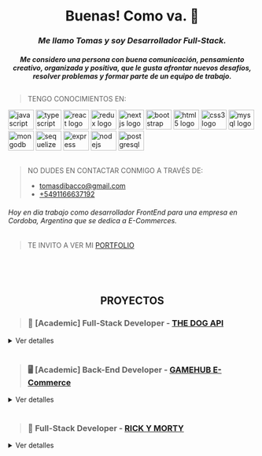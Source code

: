 **<h1 align="center">Buenas! Como va. 🧉</h1>**


*<h3 align="center">Me llamo Tomas y soy Desarrollador Full-Stack.</h3>*
*<h4 align="center">Me considero una persona con buena comunicación, pensamiento creativo, organizada y positiva, que le gusta afrontar nuevos desafíos, resolver problemas y formar parte de un equipo de trabajo.</h4>*

##
 
>  TENGO CONOCIMIENTOS EN:
<div align="left">
    <img src="https://cdn.jsdelivr.net/gh/devicons/devicon/icons/javascript/javascript-original.svg" height="40" width="52" alt="javascript logo"  />
    <img src="https://cdn.jsdelivr.net/gh/devicons/devicon/icons/typescript/typescript-original.svg" height="40" width="52" alt="typescript logo"  />
    <img src="https://cdn.jsdelivr.net/gh/devicons/devicon/icons/react/react-original.svg" height="40" width="52" alt="react logo"  />
    <img src="https://cdn.jsdelivr.net/gh/devicons/devicon/icons/redux/redux-original.svg" height="40" width="52" alt="redux logo"  />
    <img src="https://cdn.jsdelivr.net/gh/devicons/devicon/icons/nextjs/nextjs-original.svg" height="40" width="52" alt="nextjs logo"  />
    <img src="https://cdn.jsdelivr.net/gh/devicons/devicon/icons/bootstrap/bootstrap-original.svg" height="40" width="52" alt="bootstrap logo"  />
    <img src="https://cdn.jsdelivr.net/gh/devicons/devicon/icons/html5/html5-original.svg" height="40" width="52" alt="html5 logo"  />
    <img src="https://cdn.jsdelivr.net/gh/devicons/devicon/icons/css3/css3-original.svg" height="40" width="52" alt="css3 logo"  />
    <img src="https://cdn.jsdelivr.net/gh/devicons/devicon/icons/mysql/mysql-original.svg" height="40" width="52" alt="mysql logo"  />
    <img src="https://cdn.jsdelivr.net/gh/devicons/devicon/icons/mongodb/mongodb-original.svg" height="40" width="52" alt="mongodb logo"  />
    <img src="https://cdn.jsdelivr.net/gh/devicons/devicon/icons/sequelize/sequelize-original.svg" height="40" width="52" alt="sequelize logo"  />
    <img src="https://cdn.jsdelivr.net/gh/devicons/devicon/icons/express/express-original.svg" height="40" width="52" alt="express logo"  /> 
    <img src="https://cdn.jsdelivr.net/gh/devicons/devicon/icons/nodejs/nodejs-original.svg" height="40" width="52" alt="nodejs logo"  />
    <img src="https://cdn.jsdelivr.net/gh/devicons/devicon/icons/postgresql/postgresql-original.svg" height="40" width="52" alt="postgresql logo"  />
</div>

##

>  NO DUDES EN CONTACTAR CONMIGO A TRAVÉS DE:
>
>  +   [tomasdibacco@gmail.com](mailto:tomasdibacco@gmail.com)
>  +   [+5491166637192](https://wa.me/541166637192)

###### *Hoy en dia trabajo como desarrollador FrontEnd para una empresa en Cordoba, Argentina que se dedica a E-Commerces.*
 
##

>  TE INVITO A VER MI [PORTFOLIO](https://portfolio-tomas-di-bacco.vercel.app/)

##

</br></br>

<h2 align="center">PROYECTOS</h2>

>  ### 🐶 [Academic] Full-Stack Developer - [THE DOG API](https://app-dogs-tomas-di-bacco.vercel.app/) 

<details>
<summary>Ver detalles</summary>
 
</br>

<a href="https://app-dogs-tomas-di-bacco.vercel.app/" rel="noopener noreferrer" target="_blank">
   <img align="right" width="300" height="155" src="https://github.com/Tdibacco17/App-Proyecto-Individual-/blob/main/Imagenes/apiDog.jpg">
</a>

>  ##### Proyecto individual
> 
>  *Es una aplicación de página única, basada en una api de perros "The Dog API" con el fin de aplicar los conocimientos aprendidos en el Bootcamp realizando diferentes funcionalidades.*
>  
>  +  **Desarrollo del BackEnd con Javascript, consumiendo datos desde una API, manejo de sistema CRUD y modelado de la base de datos con Node.Js y PostgreSQL.**
>  +  **Desarrollo del FrontEnd con Javascript, modelado y creación de componentes responsive en React utilizando Redux.**

---
 
</details>


</br>

>  ### 🖥️ [Academic] Back-End Developer - [GAMEHUB E-Commerce](https://gamehub-chi.vercel.app/)

<details>
<summary>Ver detalles</summary>
 
</br>

<a href="https://gamehub-chi.vercel.app/" rel="noopener noreferrer" target="_blank">
   <img align="right" width="300" height="155" src="https://github.com/Tdibacco17/App-Proyecto-Grupal-/blob/main/Imagenes/gamehub.jpg">
</a>

>  ##### Proyecto grupal
>
>  *Es una aplicación web que ha sido pensada para la compra y venta de productos de computación.
Cuenta con Carrito de compras, custom PC builder, wishlist, filtrado y paginado de productos, implementación de mercado pago, registro de usuarios y distintos roles para su navegación, "User" para la compra de productos, "Admin" para llevar un control de las ventas, stock y usuarios. Y "Owner" como dueño de la misma.*
> 
> +  **Desarrollo del BackEnd con Javascript, metodología de trabajo tipo scrum. Modelado de la base de datos con Node.Js y Mongoose, manejo de sistema CRUD y seguridad de datos con deploy en MongoDB.**
> +  **Desarrollo del FrontEnd con Javascript, metodologia de trabajo tipo scrum. Creación de componentes en React.**

---

</details>

</br>

>  ### 🧪 Full-Stack Developer - [RICK Y MORTY](https://rick-y-morty-tomas-di-bacco.vercel.app/)

<details>
<summary>Ver detalles</summary>
 
</br>

<a href="https://rick-y-morty-tomas-di-bacco.vercel.app/" rel="noopener noreferrer" target="_blank">
   <img align="right" width="300" height="155" src="https://github.com/Tdibacco17/Rick-y-Morty/blob/main/Imagenes/rickYmorty.jpg">
</a>

>  ##### Proyecto individual
>  
>  *Es una aplicación de página única, basada en la api de rick y morty "The Rick and Morty API" con el fin de repasar los conocimientos aprendidos en el Bootcamp realizando diferentes funcionalidades.*
>
> +  **Desarrollo del BackEnd con Javascript, consumiendo datos desde una API, manejo de sistema CRUD y modelado de la base de datos con Node.Js y PostgreSQL.**
> +  **Desarrollo del FrontEnd con Javascript, modelado y creación de componentes responsive en React utilizando Redux.**

---

</details>
